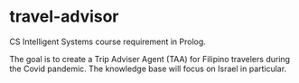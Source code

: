 # travel-advisor
CS Intelligent Systems course requirement in Prolog.

The goal is to create a Trip Adviser Agent (TAA) for Filipino travelers during the Covid pandemic. The knowledge base will focus on Israel in particular.
